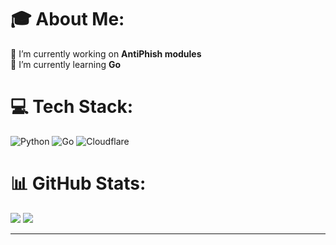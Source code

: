 # 🎓 About Me:
🔭 I’m currently working on **AntiPhish modules**<br>🌱 I’m currently learning **Go**

# 💻 Tech Stack:
![Python](https://img.shields.io/badge/python-3670A0?style=for-the-badge&logo=python&logoColor=ffdd54) ![Go](https://img.shields.io/badge/go-%2300ADD8.svg?style=for-the-badge&logo=go&logoColor=white) ![Cloudflare](https://img.shields.io/badge/Cloudflare-F38020?style=for-the-badge&logo=Cloudflare&logoColor=white)

# 📊 GitHub Stats:
![](https://github-readme-stats.vercel.app/api?username=clienthold&theme=dark&hide_border=false&include_all_commits=false&count_private=false)
![](https://github-readme-streak-stats.herokuapp.com/?user=clienthold&theme=dark&hide_border=false)

---
